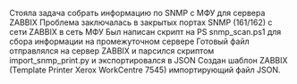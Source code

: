 Стояла задача собрать информацию по SNMP с МФУ для сервера ZABBIX
Проблема заключалась в закрытых портах SNMP (161/162) с сети ZABBIX в сеть МФУ
Был написан скрипт на PS snmp_scan.ps1 для сбора информации на промежуточном сервере
Готовый файл отправлялся на сервер ZABBIX и парсился скриптом import_snmp_print.py и экспортировался в JSON
Создан шаблон ZABBIX (Template Printer Xerox WorkCentre 7545) импортирующий файл JSON.
